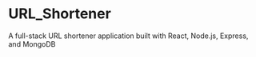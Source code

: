 # URL_Shortener
A full-stack URL shortener application built with React, Node.js, Express, and MongoDB
